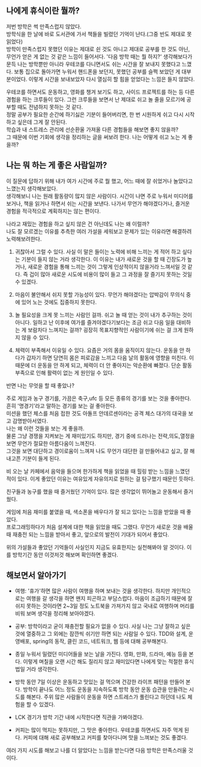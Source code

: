 ## 나에게 휴식이란 뭘까?
저번 방학은 썩 만족스럽지 않았다.  
방학식을 한 날에 바로 도서관에 가서 책들을 빌렸던 기억이 난다.(그중 반도 제대로 못 읽었다)  
방학이 만족스럽지 못했던 이유는 제대로 쉰 것도 아니고
제대로 공부를 한 것도 아닌, 무언가 얻은 게 없는 것 같은 느낌이 들어서다.
'다음 방학 때는 뭘 하지?' 생각해보다가 문득 나는 방학뿐만 아니라
우테코를 다니면서도 쉬는 시간을 잘 보내지 못했다고 느꼈다.
보통 집으로 돌아가면 누워서 핸드폰을 보던지, 못했던 공부를 슬쩍 보았던 게 대부분이었다.
이렇게 시간을 보내보았자 다시 열심히 할 힘을 얻었다는 느낌은 들지 않았다.

우테코를 하면서도 운동하고, 영화를 챙겨 보기도 하고, 사이드 프로젝트를 하는
등 다른 경험을 하는 크루들이 있다. 그런 크루들을 보면서 난 제대로 쉬고 놀 줄을 모르기에
공부할 때도 전념하지 못하는 것 같다.  
정말 공부가 필요한 순간에 하기싫은 기분이 들어버리면, 한 번 시원하게 쉬고 다시 시작하고 싶은데
그게 잘 안된다.  
학습과 내 스트레스 관리에 선순환울 가져올 다른 경험들을 해보면 좋지 않을까?   
그 때문에 이번 기회에 생각을 정리하는 글을 써보려 한다.
나는 어떻게 쉬고 노는 게 좋을까?

## 나는 뭐 하는 게 좋은 사람일까?
이 질문에 답하기 위해 내가 여가 시간에 주로 뭘 했고, 어느 때에 잘 쉬었거나 놀았다고
느꼈는지 생각해보았다.  
생각해보니 나는 원래 활동량이 많지 않은 사람이다.
시간이 나면 주로 누워서 미디어를 보거나, 책을 읽거나 하면서 쉬는 시간을 보낸다.
나가서 무언가 해야겠다거나, 즐거운 경험을 적극적으로 계획하지는 않는 편이다.

나라고 재밌는 경험을 하고 싶지 않은 건 아닌데도 나는 왜 이럴까?  
나도 잘 모르겠는 이유를 추측한 여러 가설을 세워보고 문제가 있는 이유라면 해결하려 노력해보려한다.

1. 귀찮아서 그럴 수 있다. 사실 이 말은 들이는 노력에 비해 느끼는 게 적어 하고 싶다는 기분이
   들지 않는 거라 생각한다. 이 이유는 내가 새로운 것을 할 때 긴장도가 높거나,
   새로운 경험을 통해 느끼는 것이 그렇게 인상적이지 않을거라 느껴서일 것 같다.
   즉 겁이 많아 새로운 시도에 비용이 많이 들고 그 과정을 잘 즐기지 못하는 것일 수 있겠다.


2. 마음이 불안해서 쉬지 못할 가능성이 있다.
   무언가 해야겠다는 압박감이 무의식 중에 있어 노는 것에도 집중하지 못한다.


3. 놀 필요성을 크게 못 느끼는 사람인 걸까. 쉬고 놀 때 얻는 것이 내가 추구하는 것이 아니다.
   일하고 난 이후에 여가를 즐겨야겠다기보다는 조금 쉬고 다음 일을 대비하는 게 보람차다
   느껴지는 걸까? 굉장히 목표지향적인 사람이기에 쉬는 걸 크게 원하지 않을 수 있다.


4. 체력이 부족해서 이유일 수 있다. 요즘은 거의 몸을 움직이지 않는다.
   운동을 안 하다가 갑자기 하면 당연히 몸은 피로감을 느끼고 다음 날의 활동에
   영향을 미친다. 이 때문에 더 운동을 안 하게 되고, 체력이 더 안 좋아지는 악순환에 빠졌다.
   단순 활동 부족으로 인해 활력이 없는 게 원인일 수 있다.

반면 나는 무엇을 할 때 좋았나?

주로 게임과 농구 경기를, 가끔은 축구,ufc 등 모든 종류의 경기를 보는 것을 좋아한다.  
흔히 '명경기'라고 말하는 경기를 보는 걸 좋아한다.  
미션을 했던 체스를 처음 접한 것도 아돌프 안데르센이라는 공격 체스 대가의 대국을 보고 감명받아서였다.  
나는 왜 이런 것들을 보는 게 좋을까.  
물론 그냥 경쟁을 지켜보는 게 재미있기도 하지만,
경기 중에 드러나는 전략,의도,열정을 보면 무언가 절묘한 아름다움이 느껴진다.  
그것을 보면 대단하고 경이로움이 느껴져 나도 무언가 대단한 걸 만들어내고 싶고, 잘 해내고픈 기분이 들게 된다.

비 오는 날 카페에서 음악을 들으며 한가하게 책을 읽었을 때 힐링 받는 느낌을 느꼈던 적이 있다.
이게 좋았던 이유는 여유있게 자유의지로 원하는 걸 탐구했기 때문인 듯하다.

친구들과 농구를 했을 때 즐거웠던 기억이 있다. 많은 생각없이 뛰어놀고 운동해서 즐거웠다.

게임에 처음 재미를 붙였을 때, 색소폰을 배우다가 잘 되고 있다는 느낌을 받았을 때 좋았다.   
프로그래밍하다가 처음 설계에 대한 책을 읽었을 때도 그랬다.
무언가 새로운 것을 배울 때 재충전 되는 느낌을 받아서 좋고, 앞으로의 발전이 기대가 되어서 좋았다.

위의 가설들과 좋았던 기억들이 사실인지 지금도 유효한지는 실천해봐야 알 것이다.
이를 방학기간 동안 이것저것 해보며 확인하면 좋겠다.

## 해보면서 알아가기
- 여행: '휴가'하면 많은 사람이 여행을 하며 보내는 것을 생각한다.
  하지만 개인적으로는 여행을 갈 생각을 하면 왠지 피곤하고 부담스럽다.
  마음이 조급하기 때문에 잘 쉬지 못하는 것이라면 2~3일 정도
  노트북을 가져가지 않고 국내로 여행하며 머리를 비워 보며 생각을 정리해 보아야겠다.


- 공부: 방학이라고 굳이 재충전할 필요가 없을 수 있다.
  사실 나는 그냥 잘하고 싶은 것에 열중하고 그 외에는 잠깐씩 쉬기만 하면 되는 사람일 수 있다.
  TDD와 설계, 운영배포, spring의 동작, 클린 코드, 네트워크, 웹 등에 대해 공부해본다.


- 종일 누워서 밀렸던 미디어들을 보는 날을 가진다. 영화, 만화, 드라마, 예능 등을 본다.
  이렇게 며칠을 오랜 시간 해도 질리지 않고 재미있다면 나에게 맞는 적절한 휴식법일 거라 생각한다.


- 방학 동안 7일 이상은 운동하고 맛있는 걸 먹으며 건강한 라이프 패턴을 만들어 본다.
  방학이 끝나도 어느 정도 운동을 지속하도록 방학 동안 운동 습관을 만들려는 시도를 해본다.
  주위 많은 사람들이 운동을 하면 스트레스가 풀린다고 하던데 나도 체험을 할 수 있겠다.


- LCK 경기가 방학 기간 내에 시작한다면 직관을 가봐야겠다.


- 커피는 많이 먹지는 못하지만, 그 맛은 좋아한다. 우테코를 하면서도 자주 먹게 된다. 커피에 대해 새로 공부해보고
  커피를 찾아다니며 맛을 느껴보는 것도 좋겠다.

여러 가지 시도를 해보고 나를 더 알았다는 느낌을 받는다면 다음 방학은 만족스러울 것이다.